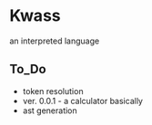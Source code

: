# Kwass
an interpreted language

## To_Do
+ token resolution
+ ver. 0.0.1 - a calculator basically
+ ast generation

